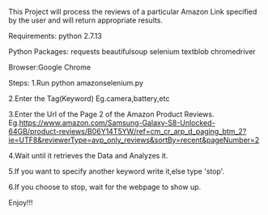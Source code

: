 This Project will process the reviews of a particular Amazon Link specified by the user and will return appropriate results.

Requirements:
python 2.7.13

Python Packages:
requests
beautifulsoup
selenium
textblob
chromedriver

Browser:Google Chrome

Steps:
1.Run python amazonselenium.py

2.Enter the Tag(Keyword) Eg.camera,battery,etc 

3.Enter the Url of the Page 2 of the Amazon Product Reviews.
  Eg.https://www.amazon.com/Samsung-Galaxy-S8-Unlocked-64GB/product-reviews/B06Y14T5YW/ref=cm_cr_arp_d_paging_btm_2?ie=UTF8&reviewerType=avp_only_reviews&sortBy=recent&pageNumber=2
  
4.Wait until it retrieves the Data and Analyzes it.

5.If you want to specify another keyword write it,else type 'stop'.

6.If you choose to stop, wait for the webpage to show up.

Enjoy!!!
